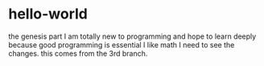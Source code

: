 # hello-world
the genesis part
I am totally new to programming and hope to learn deeply because good programming is essential
I like math
I need to see the changes.
this comes from the 3rd branch.
